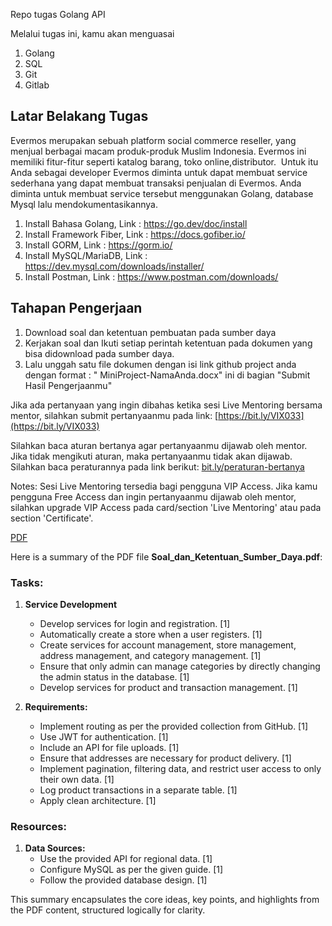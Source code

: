 Repo tugas Golang API

Melalui tugas ini, kamu akan menguasai

1. Golang
2. SQL
3. Git
4. Gitlab

## Latar Belakang Tugas

Evermos merupakan sebuah platform social commerce reseller, yang menjual berbagai macam produk-produk Muslim Indonesia. Evermos ini memiliki fitur-fitur seperti katalog barang, toko online,distributor.  Untuk itu Anda sebagai developer Evermos diminta untuk dapat membuat service sederhana yang dapat membuat transaksi penjualan di Evermos. Anda diminta untuk membuat service tersebut menggunakan Golang, database Mysql lalu mendokumentasikannya.

1. Install Bahasa Golang, Link : https://go.dev/doc/install
2. Install Framework Fiber, Link : https://docs.gofiber.io/
3. Install GORM, Link : https://gorm.io/
4. Install MySQL/MariaDB, Link : https://dev.mysql.com/downloads/installer/
5. Install Postman, Link : https://www.postman.com/downloads/

## Tahapan Pengerjaan

1. Download soal dan ketentuan pembuatan pada sumber daya
2. Kerjakan soal dan Ikuti setiap perintah ketentuan pada dokumen yang bisa didownload pada sumber daya.
3. Lalu unggah satu file dokumen dengan isi link github project anda dengan format : " MiniProject-NamaAnda.docx" ini di bagian "Submit Hasil Pengerjaanmu"

Jika ada pertanyaan yang ingin dibahas ketika sesi Live Mentoring bersama mentor, silahkan submit pertanyaanmu pada link: [https://bit.ly/VIX033](https://bit.ly/VIX033)

Silahkan baca aturan bertanya agar pertanyaanmu dijawab oleh mentor. Jika tidak mengikuti aturan, maka pertanyaanmu tidak akan dijawab.
Silahkan baca peraturannya pada link berikut: [bit.ly/peraturan-bertanya](http://bit.ly/peraturan-bertanya)

Notes: Sesi Live Mentoring tersedia bagi pengguna VIP Access. Jika kamu pengguna Free Access dan ingin pertanyaanmu dijawab oleh mentor, silahkan upgrade VIP Access pada card/section 'Live Mentoring' atau pada section 'Certificate'.

[PDF](01-backend-evermos-rpbi/2-company-assignment/Golang%20API%20%20Mini%20Project/Soal_dan_Ketentuan_Sumber_Daya.pdf)

Here is a summary of the PDF file **Soal_dan_Ketentuan_Sumber_Daya.pdf**:

### **Tasks:**

1. **Service Development**
   - Develop services for login and registration. [1]
   - Automatically create a store when a user registers. [1]
   - Create services for account management, store management, address management, and category management. [1]
   - Ensure that only admin can manage categories by directly changing the admin status in the database. [1]
   - Develop services for product and transaction management. [1]

2. **Requirements:**
   - Implement routing as per the provided collection from GitHub. [1]
   - Use JWT for authentication. [1]
   - Include an API for file uploads. [1]
   - Ensure that addresses are necessary for product delivery. [1]
   - Implement pagination, filtering data, and restrict user access to only their own data. [1]
   - Log product transactions in a separate table. [1]
   - Apply clean architecture. [1]

### **Resources:**

1. **Data Sources:**
   - Use the provided API for regional data. [1]
   - Configure MySQL as per the given guide. [1]
   - Follow the provided database design. [1]

This summary encapsulates the core ideas, key points, and highlights from the PDF content, structured logically for clarity.